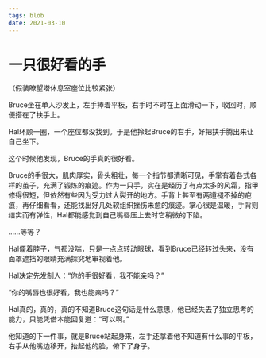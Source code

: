 ```yaml
---
tags: blob
date: 2021-03-10
---
```


# 一只很好看的手

（假装瞭望塔休息室座位比较紧张）

Bruce坐在单人沙发上，左手捧着平板，右手时不时在上面滑动一下，收回时，顺便搭在了扶手上。

Hal环顾一圈，一个座位都没找到。于是他拎起Bruce的右手，好把扶手腾出来让自己坐下。

这个时候他发现，Bruce的手真的很好看。

Bruce的手很大，肌肉厚实，骨头粗壮，每一个指节都清晰可见，手掌有着各式各样的茧子，充满了锻炼的痕迹。作为一只手，实在是经历了有点太多的风霜，指甲修得很短，但依然有些因为受力过大裂开的地方。手背上甚至有两道褪不掉的疤痕，再仔细看看，还能找出好几处软组织挫伤未愈的痕迹。掌心很是温暖，手背则结实而有弹性，Hal都能感觉到自己嘴唇压上去时它稍微的下陷。

……等等？

Hal僵着脖子，气都没喘，只是一点点转动眼球，看到Bruce已经转过头来，没有面罩遮挡的眼睛充满探究地审视着他。

Hal决定先发制人：“你的手很好看，我不能亲吗？”

“你的嘴唇也很好看，我也能亲吗？”

Hal真的，真的，真的不知道Bruce这句话是什么意思，他已经失去了独立思考的能力，只能凭借本能回复道：“可以啊。”

他知道的下一件事，就是Bruce站起身来，左手还拿着他不知道有什么事的平板，右手从他嘴边移开，抬起他的脸，俯下了身子。
